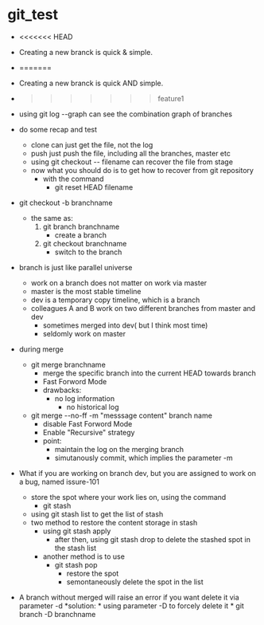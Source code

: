 # git_test

* <<<<<<< HEAD
* Creating a new branck is quick & simple.
* =======
* Creating a new branck is quick AND simple.
* >>>>>>> feature1
* using git log --graph can see the combination graph of branches
* do some recap and test
	* clone can just get the file, not the log
	* push just push the file, including all the branches, master etc
	* using git checkout -- filename can recover the file from stage
	* now what you should do is to get how to recover from git repository
		* with the command
			* git reset HEAD filename 

* git checkout -b branchname 
	* the same as:
		1. git branch branchname
			* create a branch
		2. git checkout branchname
			* switch to the branch
* branch is just like parallel universe
	* work on a branch does not matter on work via master
	* master is the most stable timeline
	* dev is a temporary copy timeline, which is a branch
	* colleagues A and B work on two different branches  from master and dev
		* sometimes merged into dev( but I think most time)
		* seldomly work on master
* during merge
	* git merge branchname
		* merge the specific branch into the current HEAD towards branch
		* Fast Forword Mode
		* drawbacks:
			* no log information
				* no historical log
	* git merge --no-ff -m "messsage content" branch name
		* disable Fast Forword Mode
		* Enable "Recursive" strategy
		* point:
			* maintain the log on the merging branch
			* simutanously commit, which implies the parameter -m

* What if you are working on branch dev, but you are assigned to work on a bug, named  issure-101
	* store the spot where your work lies on, using the command 
		* git stash
	* using git stash list to get the list of stash
	* two method to restore the content storage in stash
		* using git stash apply
			* after then, using git stash drop to delete the stashed spot in the stash list
		* another method is to use
			* git stash pop
				* restore the spot
				* semontaneously delete the spot in the list
* A branch without merged will raise an error if you want delete it via parameter -d
	*solution:
		* using parameter -D to forcely delete it
		* git branch -D branchname
